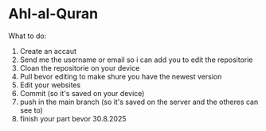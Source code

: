 # Ahl-al-Quran
What to do:<br>
1. Create an accaut
2. Send me the username or email so i can add you to edit the repositorie
3. Cloan the repositorie on your device
4. Pull bevor editing to make shure you have the newest version <br>
5. Edit your websites <br>
6. Commit (so it's saved on your device) <br>
7. push in the main branch (so it's saved on the server and the otheres can see to)
8. finish your part bevor 30.8.2025
